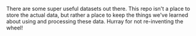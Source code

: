 There are some super useful datasets out there. This repo
isn't a place to store the actual data, but rather a place to keep
the things we've learned about using and processing these data.
Hurray for not re-inventing the wheel!